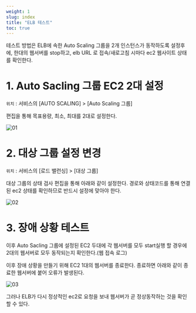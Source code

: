 ```yaml
---
weight: 1
slug: index
title: "ELB 테스트"
toc: true
---
```


테스트 방법은 ELB에 속한 Auto Scaling 그룹을 2개 인스턴스가 동작하도록
설정후에, 한대의 웹서버를 stop하고, elb URL 로 접속/새로고침 시마다 ec2 웹사이트 상태를 확인한다.

# 1. Auto Sacling 그룹 EC2 2대 설정

`위치` : 서비스의 [AUTO SCALING] > [Auto Scaling 그룹]

편집을 통해 목표용량, 최소, 최대를 2대로 설정한다.

![01](/docs/infra/aws/ec2/elb/test/01.png)

# 2. 대상 그룹 설정 변경

`위치` : 서비스의 [로드 밸런싱] > [대상 그룹]

대상 그룹의 상태 검사 편집을 통해 아래와 같이 설정한다.
경로와 상태코드를 통해 연결된 ec2 상태를 확인하므로 반드시
설정에 맞아야 한다.

![02](/docs/infra/aws/ec2/elb/test/02.png)


# 3. 장애 상황 테스트

이후 Auto Sacling 그룹에 설정된 EC2 두대에 각 웹서버를 모두 start실행 할 경우에 2대의 웹서버로 모두 동작되는지 확인한다.(웹 접속 로그)

이후 장애 상황을 만들기 위해 EC2 1대의 웹서버를 종료한다.
종료하면 아래와 같이 종료한 웹서버에 붙어 오류가 발생된다.

![03](/docs/infra/aws/ec2/elb/test/03.png)

그러나 ELB가 다시 정상적인 ec2로 요청을 보내 웹서버가 곧 정상동작하는 것을 확인 할 수 있다.


